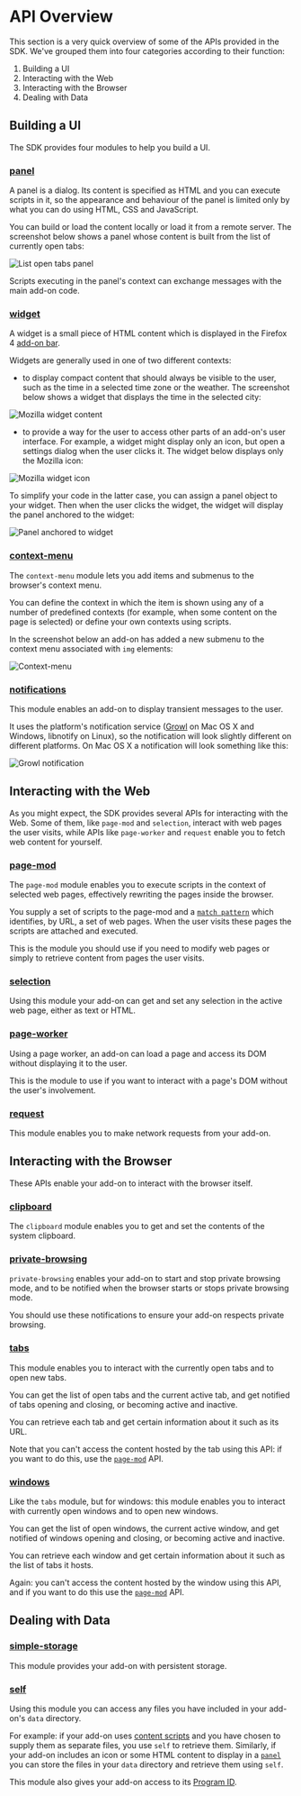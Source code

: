# API Overview #

This section is a very quick overview of some of the APIs provided in the SDK.
We've grouped them into four categories according to their function:

 1. Building a UI
 2. Interacting with the Web
 3. Interacting with the Browser
 4. Dealing with Data

## Building a UI ##

The SDK provides four modules to help you build a UI.

### [panel](packages/addon-kit/docs/panel.html) ###

A panel is a dialog. Its content is specified as HTML and you can execute
scripts in it, so the appearance and behaviour of the panel is limited only
by what you can do using HTML, CSS and JavaScript.

You can build or load the content locally or load it from a remote server.
The screenshot below shows a panel whose content is built from the list of
currently open tabs:

<img class="image-center" src="media/screenshots/modules/panel-tabs-osx.png"
alt="List open tabs panel">
<br>

Scripts executing in the panel's context can exchange messages with the main
add-on code.

### [widget](packages/addon-kit/docs/widget.html) ###

A widget is a small piece of HTML content which is displayed in the Firefox 4
[add-on bar](https://developer.mozilla.org/en/The_add-on_bar).

Widgets are generally used in one of two different contexts:

* to display compact content that should always be visible to the user, such as
the time in a selected time zone or the weather. The screenshot below shows a
widget that displays the time in the selected city:

<img class="image-center" src="media/screenshots/modules/widget-content-osx.png"
alt="Mozilla widget content">
<br>

* to provide a way for the user to access other parts of an add-on's user
interface. For example, a widget might display only an icon, but open a
settings dialog when the user clicks it. The widget below displays only the
Mozilla icon:

<img class="image-center" src="media/screenshots/modules/widget-icon-osx.png"
alt="Mozilla widget icon">
<br>

To simplify your code in the latter case, you can assign a panel object to
your widget. Then when the user clicks the widget, the widget will display
the panel anchored to the widget:

<img class="image-center" src="media/screenshots/modules/widget-panel-osx.png"
alt="Panel anchored to widget">
<br>

### [context-menu](packages/addon-kit/docs/context-menu.html) ###

The `context-menu` module lets you add items and submenus to the browser's
context menu.

You can define the context in which the item is shown using any
of a number of predefined contexts (for example, when some content on the page
is selected) or define your own contexts using scripts.

In the screenshot below an add-on has added a new submenu to the context menu
associated with `img` elements:

<img class="image-center" src="media/screenshots/modules/context-menu-image-osx.png"
alt="Context-menu">
<br>

### [notifications](packages/addon-kit/docs/notifications.html) ###

This module enables an add-on to display transient messages to the user.

It uses the platform's notification service ([Growl](http://growl.info/) on Mac
OS X and Windows, libnotify on Linux), so the notification will look slightly
different on different platforms. On Mac OS X a notification will look
something like this:

<img class="image-center" src="media/screenshots/modules/notification-growl-osx.png"
alt="Growl notification">
<br>

## Interacting with the Web ##

As you might expect, the SDK provides several APIs for interacting with the
Web. Some of them, like `page-mod` and `selection`, interact with web pages
the user visits, while APIs like `page-worker` and `request` enable you to
fetch web content for yourself.

### [page-mod](packages/addon-kit/docs/page-mod.html) ###

The `page-mod` module enables you to execute scripts in the context of selected
web pages, effectively rewriting the pages inside the browser.

You supply a set of scripts to the page-mod and a [`match
pattern`](packages/api-utils/docs/match-pattern.html) which identifies, by URL,
a set of web pages. When the user visits these pages the scripts are attached
and executed.

This is the module you should use if you need to modify web pages or simply to
retrieve content from pages the user visits.

### [selection](packages/addon-kit/docs/selection.html) ###

Using this module your add-on can get and set any selection in the active web
page, either as text or HTML.

### [page-worker](packages/addon-kit/docs/page-worker.html) ###

Using a page worker, an add-on can load a page and access its DOM without
displaying it to the user.

This is the module to use if you want to interact with a page's DOM without
the user's involvement.

### [request](packages/addon-kit/docs/request.html) ###

This module enables you to make network requests from your add-on.

## Interacting with the Browser ##

These APIs enable your add-on to interact with the browser itself.

### [clipboard](packages/addon-kit/docs/clipboard.html) ###

The `clipboard` module enables you to get and set the contents of the system
clipboard.

### [private-browsing](packages/addon-kit/docs/private-browsing.html) ###

`private-browsing` enables your add-on to start and stop private browsing mode,
and to be notified when the browser starts or stops private browsing
mode.

You should use these notifications to ensure your add-on respects private
browsing.

### [tabs](packages/addon-kit/docs/tabs.html) ###

This module enables you to interact with the currently open tabs and to open
new tabs.

You can get the list of open tabs and the current active tab, and get
notified of tabs opening and closing, or becoming active and inactive.

You can retrieve each tab and get certain information about it such as its URL.

Note that you can't access the content hosted by the tab using this API: if you
want to do this, use the [`page-mod`](packages/addon-kit/docs/page-mod.html) API.

### [windows](packages/addon-kit/docs/windows.html) ###

Like the `tabs` module, but for windows: this module enables you to
interact with currently open windows and to open new windows.

You can get the list of open windows, the current active window, and get
notified of windows opening and closing, or becoming active and inactive.

You can retrieve each window and get certain information about it such as the
list of tabs it hosts.

Again: you can't access the content hosted by the window using this API, and if
you want to do this use the [`page-mod`](packages/addon-kit/docs/page-mod.html)
API.

## Dealing with Data ##

### [simple-storage](packages/addon-kit/docs/simple-storage.html) ###

This module provides your add-on with persistent storage.

### [self](packages/addon-kit/docs/self.html) ###

Using this module you can access any files you have included in your add-on's
`data` directory.

For example: if your add-on uses [content
scripts](dev-guide/addon-development/web-content.html) and you have chosen to
supply them as separate files, you use `self` to retrieve them. Similarly, if
your add-on includes an icon or some HTML content to display in a
[`panel`](packages/addon-kit/docs/panel.html) you can store the files in your
`data` directory and retrieve them using `self`.

This module also gives your add-on access to its [Program
ID](dev-guide/addon-development/program-id.html).
